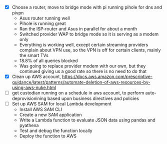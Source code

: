 - [X] Choose a router, move to bridge mode with pi running pihole for dns and pivpn
    - Asus router running well
    - Pihole is running great
    - Ran the ISP-router and Asus in parallel for about a month
    - Switched provider WAP to bridge mode so it is serving as a modem only
    - Everything is working well, except certain streaming providers complain about VPN use, so the VPN is off for certain clients, mainly the smart TVs
    - 18.8% of all queries blocked
    - Was going to replace provider modem with our own, but they continued giving us a good rate so there is no need to do that
- [X] Clean up AWS account, https://docs.aws.amazon.com/prescriptive-guidance/latest/patterns/automate-deletion-of-aws-resources-by-using-aws-nuke.html
- [ ] get custodian running on a schedule in aws account, to perform auto-deprovisionining based upon business directives and policies
- [ ] Set up AWS SAM for local Lambda development
    - Install AWS SAM CLI
    - Create a new SAM application
    - Write a Lambda function to evaluate JSON data using pandas and pyathena
    - Test and debug the function locally
    - Deploy the function to AWS
